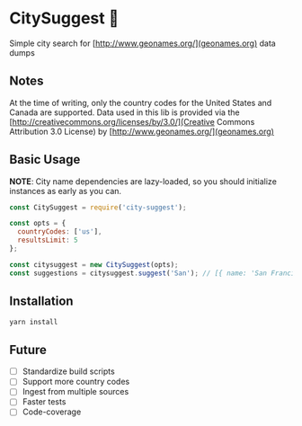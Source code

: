 # CitySuggest 🌇
Simple city search for [http://www.geonames.org/](geonames.org) data dumps

## Notes
At the time of writing, only the country codes for the United States
and Canada are supported. Data used in this lib is provided via the
[http://creativecommons.org/licenses/by/3.0/](Creative Commons Attribution 3.0 License) by [http://www.geonames.org/](geonames.org)

## Basic Usage

**NOTE**: City name dependencies are lazy-loaded, so you should
initialize instances as early as you can.

```javascript
const CitySuggest = require('city-suggest');

const opts = {
  countryCodes: ['us'],
  resultsLimit: 5
};

const citysuggest = new CitySuggest(opts);
const suggestions = citysuggest.suggest('San'); // [{ name: 'San Francisco, CA, USA', latitude: 123, longitude: 456}}, ...];
```

## Installation
```sh
yarn install
```

## Future
- [ ] Standardize build scripts
- [ ] Support more country codes
- [ ] Ingest from multiple sources
- [ ] Faster tests
- [ ] Code-coverage

